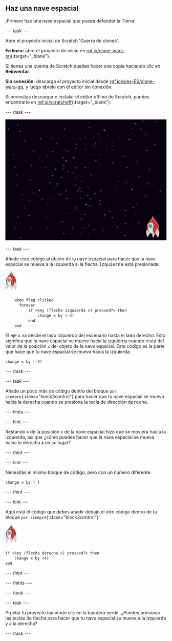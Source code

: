 ## Haz una nave espacial

¡Primero haz una nave espacial que pueda defender la Tierra!

--- task ---

Abre el proyecto inicial de Scratch 'Guerra de clones'.

**En línea:** abre el proyecto de inicio en [rpf.io/clone-wars-on](http://rpf.io/clone-wars-on){:target="_blank"}.

Si tienes una cuenta de Scratch puedes hacer una copia haciendo clic en **Reinventar**.

**Sin conexión:** descarga el proyecto inicial desde [rpf.io/p/es-ES/clone-wars-go](http://rpf.io/p/es-ES/clone-wars-go), y luego ábrelo con el editor sin conexión.

Si necesitas descargar e instalar el editor offline de Scratch, puedes encontrarlo en [rpf.io/scratchoff](https://rpf.io/scratchoff){:target="_blank"}.

--- /task ---

![proyecto inicial](images/starter-project.png)

--- task ---

Añade este código al objeto de la nave espacial para hacer que la nave espacial se mueva a la izquierda si la flecha <kbd>izquierda</kbd> está presionada:

![objeto nave espacial](images/rocket-sprite.png)

```blocks3
    when flag clicked
	  forever
		  if <key (flecha izquierda v) pressed?> then
			  change x by (-4)
		  end
	end
```

El eje x va desde el lado izquierdo del escenario hasta el lado derecho. Esto significa que la nave espacial se mueve hacia la izquierda cuando resta del valor de la posición `x` del objeto de la nave espacial. Este código es la parte que hace que tu nave espacial se mueva hacia la izquierda:

```blocks3
change x by (-4)
```

--- /task ---

--- task ---

Añade un poco más de código dentro del bloque `por siempre`{:class="block3control"} para hacer que tu nave espacial se mueva hacia la derecha cuando se presiona la tecla de dirección <kbd>derecha</kbd>.

--- hints ---


--- hint ---

Restando `4` de la posición `x` de la nave espacial hizo que se moviera hacia la izquierda, así que ¿cómo puedes hacer que la nave espacial se mueva hacia la derecha `4` en su lugar?

--- /hint ---

--- hint ---

Necesitas el mismo bloque de código, pero con un número diferente:

```blocks3
change x by ( )
```

--- /hint ---

--- hint ---

Aquí está el código que debes añadir debajo el otro código dentro de tu bloque `por siempre`{:class="block3control"}:

![objeto nave espacial](images/rocket-sprite.png)

```blocks3
if <key (flecha derecha v) pressed?> then
	change x by (4)
end
```

--- /hint ---

--- /hints ---

--- /task ---

--- task ---

Prueba tu proyecto haciendo clic en la bandera verde. ¿Puedes presionar las teclas de flecha para hacer que tu nave espacial se mueva a la izquierda y a la derecha?

--- /task ---